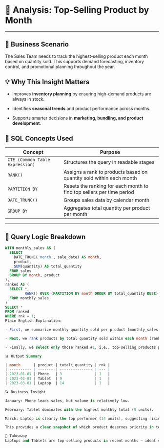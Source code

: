 # 🎯 Analysis: Top-Selling Product by Month

---

## 🧠 Business Scenario
The Sales Team needs to track the highest-selling product each month based on quantity sold. This supports demand forecasting, inventory control, and promotional planning throughout the year.

## 💡 Why This Insight Matters

- Improves **inventory planning** by ensuring high-demand products are always in stock.

- Identifies **seasonal trends** and product performance across months.

- Supports smarter decisions in **marketing, bundling, and product development**.

## 🧰 SQL Concepts Used

| Concept                         | Purpose                                                               |
| ------------------------------- | --------------------------------------------------------------------- |
| `CTE (Common Table Expression)` | Structures the query in readable stages                               |
| `RANK()`                        | Assigns a rank to products based on quantity sold within each month   |
| `PARTITION BY`                  | Resets the ranking for each month to find top sellers per time period |
| `DATE_TRUNC()`                  | Groups sales data by calendar month                                   |
| `GROUP BY`                      | Aggregates total quantity per product per month                       |

---

## 🧪 Query Logic Breakdown

```sql
WITH monthly_sales AS (
  SELECT 
    DATE_TRUNC('month', sale_date) AS month, 
    product,
    SUM(quantity) AS total_quantity
  FROM sales
  GROUP BY month, product
),
ranked AS (
  SELECT *,
         RANK() OVER (PARTITION BY month ORDER BY total_quantity DESC) AS rnk
  FROM monthly_sales
)
SELECT * 
FROM ranked
WHERE rnk = 1;
Plain English Explanation:

- First, we summarize monthly quantity sold per product (monthly_sales CTE).

- Next, we rank products by total quantity sold within each month (ranked CTE).

- Finally, we select only those ranked #1, i.e., top-selling products per month.

📊 Output Summary

| month      | product | total\_quantity | rnk |
| ---------- | ------- | --------------- | --- |
| 2023-01-01 | Phone   | 3               | 1   |
| 2023-02-01 | Tablet  | 9               | 1   |
| 2023-03-01 | Laptop  | 14              | 1   |

🔍 Business Insight

January: Phone leads sales, but volume is relatively low.

February: Tablet dominates with the highest monthly total (9 units).

March: Laptop is clearly the top performer (14 units), suggesting rising demand or promotions.

This provides a clear snapshot of which product deserves priority in terms of stocking, marketing spend, and bundling.

🔑 Takeaway
Laptops and Tablets are top-selling products in recent months — ideal candidates for marketing focus and inventory scaling.
